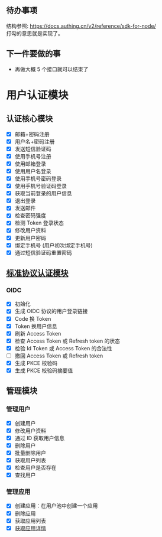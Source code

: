 ## 待办事项
结构参照: https://docs.authing.cn/v2/reference/sdk-for-node/  
打勾的意思就是实现了。  

## 下一件要做的事
- 再做大概 5 个接口就可以结束了

# 用户认证模块
## 认证核心模块
- [x] 邮箱+密码注册
- [x] 用户名+密码注册
- [x] 发送短信验证码
- [x] 使用手机号注册
- [x] 使用邮箱登录
- [x] 使用用户名登录
- [x] 使用手机号密码登录
- [x] 使用手机号验证码登录
- [x] 获取当前登录的用户信息
- [x] 退出登录
- [x] 发送邮件
- [x] 检查密码强度
- [x] 检测 Token 登录状态
- [x] 修改用户资料
- [x] 更新用户密码
- [x] 绑定手机号 (用户初次绑定手机号)
- [x] 通过短信验证码重置密码

## [标准协议认证模块](https://docs.authing.cn/v2/reference/sdk-for-node/authentication/StandardProtocol.html)
### OIDC
- [x] 初始化
- [x] 生成 OIDC 协议的用户登录链接
- [x] Code 换 Token
- [x] Token 换用户信息
- [x] 刷新 Access Token
- [x] 检查 Access Token 或 Refresh token 的状态
- [x] 检验 Id Token 或 Access Token 的合法性
- [ ] 撤回 Access Token 或 Refresh token
- [x] 生成 PKCE 校验码
- [x] 生成 PKCE 校验码摘要值

## 管理模块
### 管理用户
- [x] 创建用户 
- [x] 修改用户资料
- [x] 通过 ID 获取用户信息
- [x] 删除用户
- [x] 批量删除用户
- [x] 获取用户列表
- [x] 检查用户是否存在
- [x] 查找用户

### 管理应用
- [x] 创建应用：在用户池中创建一个应用
- [x] 删除应用
- [x] 获取应用列表
- [x] [获取应用详情](https://docs.authing.cn/v2/reference/sdk-for-node/management/ApplicationManagementClient.html#%E8%8E%B7%E5%8F%96%E5%BA%94%E7%94%A8%E8%AF%A6%E6%83%85)

